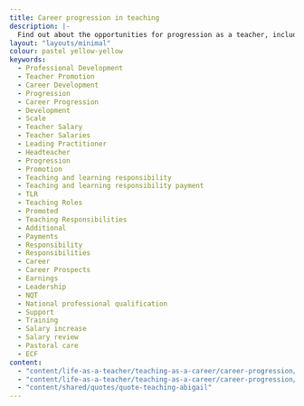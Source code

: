 ```yaml
---
title: Career progression in teaching
description: |- 
  Find out about the opportunities for progression as a teacher, including salary progression, professional qualifications, and mentorship.
layout: "layouts/minimal"
colour: pastel yellow-yellow
keywords:
  - Professional Development
  - Teacher Promotion
  - Career Development
  - Progression
  - Career Progression
  - Development
  - Scale
  - Teacher Salary
  - Teacher Salaries
  - Leading Practitioner
  - Headteacher
  - Progression
  - Promotion
  - Teaching and learning responsibility
  - Teaching and learning responsibility payment
  - TLR
  - Teaching Roles
  - Promoted
  - Teaching Responsibilities
  - Additional
  - Payments
  - Responsibility
  - Responsibilities
  - Career
  - Career Prospects
  - Earnings
  - Leadership
  - NQT
  - National professional qualification
  - Support
  - Training
  - Salary increase
  - Salary review
  - Pastoral care
  - ECF
content: 
  - "content/life-as-a-teacher/teaching-as-a-career/career-progression/header" 
  - "content/life-as-a-teacher/teaching-as-a-career/career-progression/article"
  - "content/shared/quotes/quote-teaching-abigail"
---
```


